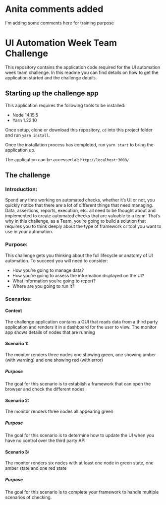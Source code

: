 # Anita comments added
I'm adding some comments here for training purpose

# UI Automation Week Team Challenge
This repository contains the application code required for the UI automation week team challenge. In this readme you can find details on how to get the application started and the challenge details.

## Starting up the challenge app

This application requires the following tools to be installed:

* Node 14.15.5
* Yarn 1.22.10

Once setup, clone or download this repository, `cd` into this project folder and run `yarn install`.

Once the installation process has completed, run `yarn start` to bring the application up.

The application can be accessed at: `http://localhost:3000/`

## The challenge

### Introduction:

Spend any time working on automated checks, whether it’s UI or not, you quickly notice that there are a lot of different things that need managing. Data, assertions, reports, execution, etc. all need to be thought about and implemented to create automated checks that are valuable to a team. That’s why in this challenge, as a Team, you’re going to build a solution that requires you to think deeply about the type of framework or tool you want to use in your automation.

### Purpose:

This challenge gets you thinking about the full lifecycle or anatomy of UI automation. To succeed you will need to consider:

* How you’re going to manage data?
* How you’re going to assess the information displayed on the UI?
* What information you’re going to report?
* Where are you going to run it?

### Scenarios:

#### Context 
The challenge application contains a GUI that reads data from a third party application and renders it in a dashboard for the user to view. The monitor app shows details of nodes that are running 

#### Scenario 1:

The monitor renders three nodes one showing green, one showing amber (with warning) and one showing red (with error)

##### Purpose
The goal for this scenario is to establish a framework that can open the browser and check the different nodes

#### Scenario 2:

The monitor renders three nodes all appearing green

##### Purpose
The goal for this scenario is to determine how to update the UI when you have no control over the third party API

#### Scenario 3: 

The monitor renders six nodes with at least one node in green state, one amber state and one red state

##### Purpose
The goal for this scenario is to complete your framework to handle multiple scenarios of checking.
